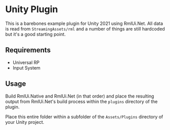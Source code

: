 # Unity Plugin

This is a barebones example plugin for Unity 2021 using RmlUi.Net. All data is read from `StreamingAssets/rml` and a number of things are still hardcoded but it's a good starting point.

## Requirements
- Universal RP
- Input System

## Usage
Build RmlUi.Native and RmlUi.Net (in that order) and place the resulting output from RmlUi.Net's build process within the `plugins` directory of the plugin.

Place this entire folder within a subfolder of the `Assets/Plugins` directory of your Unity project.